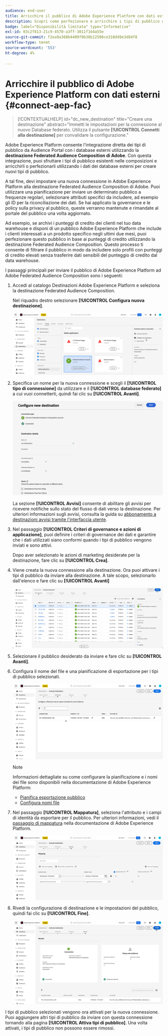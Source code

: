 ```yaml
---
audience: end-user
title: Arricchire il pubblico di Adobe Experience Platform con dati esterni
description: Scopri come perfezionare e arricchire i tipi di pubblico di Adobe Experience Platform con i dati dei database federati utilizzando la destinazione Federated Audiences Composition.
badge: label="Disponibilità limitata" type="Informative"
exl-id: 03c2f813-21c9-4570-a3ff-3011f164a55e
source-git-commit: f2ea9a368b4409f0b38b12508ce310d49e3d84f8
workflow-type: tm+mt
source-wordcount: '553'
ht-degree: 4%

---
```


# Arricchire il pubblico di Adobe Experience Platform con dati esterni {#connect-aep-fac}

>[!CONTEXTUALHELP]
>id="dc_new_destination"
>title="Creare una destinazione"
>abstract="Immetti le impostazioni per la connessione al nuovo Database federato. Utilizza il pulsante **[!UICONTROL Connetti alla destinazione]** per convalidare la configurazione."

Adobe Experience Platform consente l&#39;integrazione diretta dei tipi di pubblico da Audience Portal con i database esterni utilizzando la **destinazione Federated Audience Composition di Adobe**. Con questa integrazione, puoi sfruttare i tipi di pubblico esistenti nelle composizioni e arricchirli o perfezionarli utilizzando i dati dei database esterni per creare nuovi tipi di pubblico.

A tal fine, devi impostare una nuova connessione in Adobe Experience Platform alla destinazione Federated Audience Composition di Adobe. Puoi utilizzare una pianificazione per inviare un determinato pubblico a frequenze regolari, selezionare attributi specifici da includere, ad esempio gli ID per la riconciliazione dei dati. Se hai applicato la governance e le policy sulla privacy al pubblico, queste verranno mantenute e rimandate al portale del pubblico una volta aggiornato.

Ad esempio, se archivi i punteggi di credito dei clienti nel tuo data warehouse e disponi di un pubblico Adobe Experience Platform che include i clienti interessati a un prodotto specifico negli ultimi due mesi, puoi perfezionare questo pubblico in base ai punteggi di credito utilizzando la destinazione Federated Audience Composition. Questo processo ti consente di filtrare il pubblico in modo da includere solo profili con punteggi di credito elevati senza trasferire dati sensibili del punteggio di credito dal data warehouse.

I passaggi principali per inviare il pubblico di Adobe Experience Platform ad Adobe Federated Audience Composition sono i seguenti:

1. Accedi al catalogo Destinazioni Adobe Experience Platform e seleziona la destinazione Federated Audience Composition.

   Nel riquadro destro selezionare **[!UICONTROL Configura nuova destinazione]**.

   ![](assets/destination-new.png)

1. Specifica un nome per la nuova connessione e scegli il **[!UICONTROL tipo di connessione]** da utilizzare e il **[!UICONTROL database federato]** a cui vuoi connetterti, quindi fai clic su **[!UICONTROL Avanti]**.

   ![](assets/destination-configure.png)

   La sezione **[!UICONTROL Avvisi]** consente di abilitare gli avvisi per ricevere notifiche sullo stato del flusso di dati verso la destinazione. Per ulteriori informazioni sugli avvisi, consulta la guida su [abbonamento a destinazioni avvisi tramite l&#39;interfaccia utente](https://experienceleague.adobe.com/en/docs/experience-platform/destinations/ui/alerts).

1. Nel passaggio **[!UICONTROL Criteri di governance e azioni di applicazione]**, puoi definire i criteri di governance dei dati e garantire che i dati utilizzati siano conformi quando i tipi di pubblico vengono inviati e sono attivi.

   Dopo aver selezionato le azioni di marketing desiderate per la destinazione, fare clic su **[!UICONTROL Crea]**.

1. Viene creata la nuova connessione alla destinazione. Ora puoi attivare i tipi di pubblico da inviare alla destinazione. A tale scopo, selezionarlo dall&#39;elenco e fare clic su **[!UICONTROL Avanti]**

   ![](assets/destination-activate.png)

1. Selezionare il pubblico desiderato da inviare e fare clic su **[!UICONTROL Avanti]**.

1. Configura il nome del file e una pianificazione di esportazione per i tipi di pubblico selezionati.

   ![](assets/destination-schedule.png)

   >[!NOTE]
   >
   >Informazioni dettagliate su come configurare la pianificazione e i nomi dei file sono disponibili nella documentazione di Adobe Experience Platform:
   >* [Pianifica esportazione pubblico](https://experienceleague.adobe.com/en/docs/experience-platform/destinations/ui/activate/activate-batch-profile-destinations#scheduling)
   >* [Configura nomi file](https://experienceleague.adobe.com/en/docs/experience-platform/destinations/ui/activate/activate-batch-profile-destinations#configure-file-names)

1. Nel passaggio **[!UICONTROL Mappatura]**, seleziona l&#39;attributo e i campi di identità da esportare per il pubblico. Per ulteriori informazioni, vedi il [passaggio di mappatura](https://experienceleague.adobe.com/en/docs/experience-platform/destinations/ui/activate/activate-batch-profile-destinations#mapping) nella documentazione di Adobe Experience Platform.

   ![](assets/destination-attributes.png)

1. Rivedi la configurazione di destinazione e le impostazioni del pubblico, quindi fai clic su **[!UICONTROL Fine]**.

   ![](assets/destination-review.png)

I tipi di pubblico selezionati vengono ora attivati per la nuova connessione. Puoi aggiungere altri tipi di pubblico da inviare con questa connessione tornando alla pagina **[!UICONTROL Attiva tipi di pubblico]**. Una volta attivati, i tipi di pubblico non possono essere rimossi.
